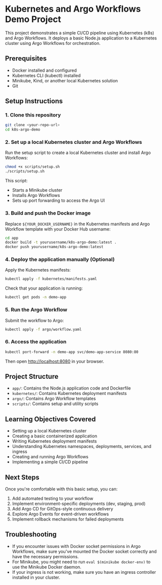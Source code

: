 # Kubernetes and Argo Workflows Demo Project

This project demonstrates a simple CI/CD pipeline using Kubernetes (k8s) and Argo Workflows. It deploys a basic Node.js application to a Kubernetes cluster using Argo Workflows for orchestration.

## Prerequisites

- Docker installed and configured
- Kubernetes CLI (kubectl) installed
- Minikube, Kind, or another local Kubernetes solution
- Git

## Setup Instructions

### 1. Clone this repository

```bash
git clone <your-repo-url>
cd k8s-argo-demo
```

### 2. Set up a local Kubernetes cluster and Argo Workflows

Run the setup script to create a local Kubernetes cluster and install Argo Workflows:

```bash
chmod +x scripts/setup.sh
./scripts/setup.sh
```

This script:
- Starts a Minikube cluster
- Installs Argo Workflows
- Sets up port forwarding to access the Argo UI

### 3. Build and push the Docker image

Replace `${YOUR_DOCKER_USERNAME}` in the Kubernetes manifests and Argo Workflow template with your Docker Hub username:

```bash
cd app
docker build -t yourusername/k8s-argo-demo:latest .
docker push yourusername/k8s-argo-demo:latest
```

### 4. Deploy the application manually (Optional)

Apply the Kubernetes manifests:

```bash
kubectl apply -f kubernetes/manifests.yaml
```

Check that your application is running:

```bash
kubectl get pods -n demo-app
```

### 5. Run the Argo Workflow

Submit the workflow to Argo:

```bash
kubectl apply -f argo/workflow.yaml
```

### 6. Access the application

```bash
kubectl port-forward -n demo-app svc/demo-app-service 8080:80
```

Then open [http://localhost:8080](http://localhost:8080) in your browser.

## Project Structure

- `app/`: Contains the Node.js application code and Dockerfile
- `kubernetes/`: Contains Kubernetes deployment manifests
- `argo/`: Contains Argo Workflow templates
- `scripts/`: Contains setup and utility scripts

## Learning Objectives Covered

- Setting up a local Kubernetes cluster
- Creating a basic containerized application
- Writing Kubernetes deployment manifests
- Understanding Kubernetes namespaces, deployments, services, and ingress
- Creating and running Argo Workflows
- Implementing a simple CI/CD pipeline

## Next Steps

Once you're comfortable with this basic setup, you can:

1. Add automated testing to your workflow
2. Implement environment-specific deployments (dev, staging, prod)
3. Add Argo CD for GitOps-style continuous delivery
4. Explore Argo Events for event-driven workflows
5. Implement rollback mechanisms for failed deployments

## Troubleshooting

- If you encounter issues with Docker socket permissions in Argo Workflows, make sure you've mounted the Docker socket correctly and have the necessary permissions.
- For Minikube, you might need to run `eval $(minikube docker-env)` to use the Minikube Docker daemon.
- If your ingress is not working, make sure you have an ingress controller installed in your cluster.

